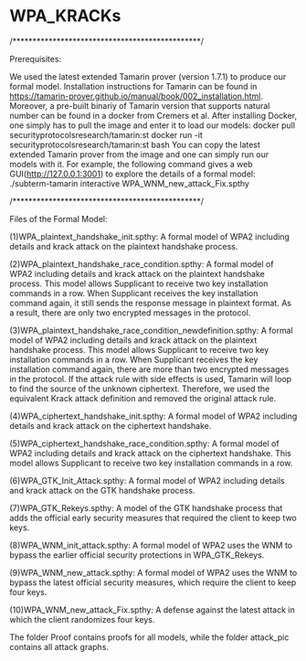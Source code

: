 # WPA_KRACKs

/***********************************************/

Prerequisites:

We used the latest extended Tamarin prover (version 1.7.1) to produce our formal model. Installation instructions for Tamarin can be found in https://tamarin-prover.github.io/manual/book/002_installation.html.
Moreover, a pre-built binariy of Tamarin version that supports natural number can be found in a docker from Cremers et al. After installing Docker, one simply has to pull the image and enter it to load our models:
docker pull securityprotocolsresearch/tamarin:st
docker run -it securityprotocolsresearch/tamarin:st bash
You can copy the latest extended Tamarin prover from the image and one can simply run our models with it.
For example, the following command gives a web GUI(http://127.0.0.1:3001) to explore the details of a formal model:
 ./subterm-tamarin interactive WPA_WNM_new_attack_Fix.spthy


/***********************************************/

Files of the Formal Model:

(1)WPA_plaintext_handshake_init.spthy: A formal model of WPA2 including details and krack attack on the plaintext handshake process.

(2)WPA_plaintext_handshake_race_condition.spthy: A formal model of WPA2 including details and krack attack on the plaintext handshake process. This model allows Supplicant to receive two key installation commands in a row. When Supplicant receives the key installation command again, it still sends the response message in plaintext format. As a result, there are only two encrypted messages in the protocol.

(3)WPA_plaintext_handshake_race_condition_newdefinition.spthy: A formal model of WPA2 including details and krack attack on the plaintext handshake process. This model allows Supplicant to receive two key installation commands in a row. When Supplicant receives the key installation command again, there are more than two encrypted messages in the protocol. If the attack rule with side effects is used, Tamarin will loop to find the source of the unknown ciphertext. Therefore, we used the equivalent Krack attack definition and removed the original attack rule.

(4)WPA_ciphertext_handshake_init.spthy: A formal model of WPA2 including details and krack attack on the ciphertext handshake.

(5)WPA_ciphertext_handshake_race_condition.spthy: A formal model of WPA2 including details and krack attack on the ciphertext handshake. This model allows Supplicant to receive two key installation commands in a row.

(6)WPA_GTK_Init_Attack.spthy: A formal model of WPA2 including details and krack attack on the GTK handshake process.

(7)WPA_GTK_Rekeys.spthy: A model of the GTK handshake process that adds the official early security measures that required the client to keep two keys.

(8)WPA_WNM_init_attack.spthy: A formal model of WPA2 uses the WNM to bypass the earlier official security protections in WPA_GTK_Rekeys.

(9)WPA_WNM_new_attack.spthy: A formal model of WPA2 uses the WNM to bypass the latest official security measures, which require the client to keep four keys.

(10)WPA_WNM_new_attack_Fix.spthy: A defense against the latest attack in which the client randomizes four keys.

The folder Proof contains proofs for all models, while the folder attack_pic contains all attack graphs.
